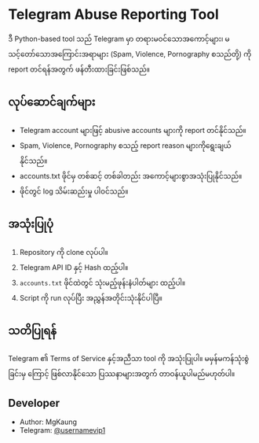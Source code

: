 # Telegram Abuse Reporting Tool

ဒီ Python-based tool သည် Telegram မှာ တရားမဝင်သောအကောင့်များ၊ မသင့်တော်သောအကြောင်းအရာများ (Spam, Violence, Pornography စသည်တို့) ကို report တင်ရန်အတွက် ဖန်တီးထားခြင်းဖြစ်သည်။

## လုပ်ဆောင်ချက်များ
- Telegram account များဖြင့် abusive accounts များကို report တင်နိုင်သည်။
- Spam, Violence, Pornography စသည့် report reason များကိုရွေးချယ်နိုင်သည်။
- accounts.txt ဖိုင်မှ တစ်ဆင့် တစ်ခါတည်း အကောင့်များစွာအသုံးပြုနိုင်သည်။
- ဖိုင်တွင် log သိမ်းဆည်းမှု ပါဝင်သည်။

## အသုံးပြုပုံ
1. Repository ကို clone လုပ်ပါ။
2. Telegram API ID နှင့် Hash ထည့်ပါ။
3. `accounts.txt` ဖိုင်ထဲတွင် သုံးမည့်ဖုန်းနံပါတ်များ ထည့်ပါ။
4. Script ကို run လုပ်ပြီး အညွှန်အတိုင်းသုံးနိုင်ပါပြီ။

## သတိပြုရန်
Telegram ၏ Terms of Service နှင့်အညီသာ tool ကို အသုံးပြုပါ။ မမှန်မကန်သုံးစွဲခြင်းမှ ကြောင့် ဖြစ်လာနိုင်သော ပြဿနာများအတွက် တာဝန်ယူပါမည်မဟုတ်ပါ။

## Developer
- Author: MgKaung  
- Telegram: [@usernamevip1](https://t.me/usernamevip1)
